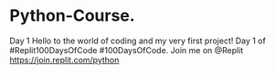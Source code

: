 # Python-Course.
Day 1
Hello to the world of coding and my very first project! Day 1 of #Replit100DaysOfCode #100DaysOfCode. Join me on @Replit https://join.replit.com/python
